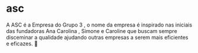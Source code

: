# asc
A ASC é a Empresa do Grupo 3 , o nome da empresa é inspirado nas iniciais das fundadoras Ana Carolina , Simone e Caroline que buscam sempre disceminar a qualidade ajudando outras empresas a serem mais eficientes e eficazes. :rocket:
